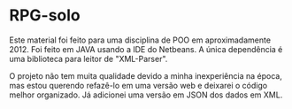 # RPG-solo

Este material foi feito para uma disciplina de POO em aproximadamente 2012. Foi feito em JAVA usando a IDE do Netbeans. A única dependência é uma biblioteca para leitor de "XML-Parser".

O projeto não tem muita qualidade devido a minha inexperiência na época, mas estou querendo refazê-lo em uma versão web e deixarei o código melhor organizado. Já adicionei uma versão em JSON dos dados em XML.
